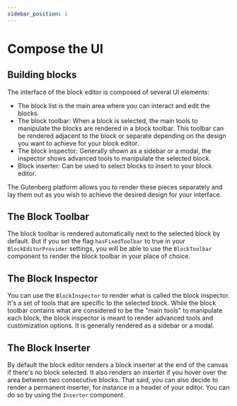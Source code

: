 ```yaml
---
sidebar_position: 1
---
```


# Compose the UI

## Building blocks

The interface of the block editor is composed of several UI elements:

 - The block list is the main area where you can interact and edit the blocks.
 - The block toolbar: When a block is selected, the main tools to manipulate the blocks are rendered in a block toolbar. This toolbar can be rendered adjacent to the block or separate depending on the design you want to achieve for your block editor.
 - The block inspector: Generally shown as a sidebar or a modal, the inspector shows advanced tools to manipulate the selected block.
 - Block inserter: Can be used to select blocks to insert to your block editor.

The Gutenberg platform allows you to render these pieces separately and lay them out as you wish to achieve the desired design for your interface.

## The Block Toolbar

The block toolbar is rendered automatically next to the selected block by default. But if you set the flag `hasFixedToolbar` to true in your `BlockEditorProvider` settings, you will be able to use the `BlockToolbar` component to render the block toolbar in your place of choice.

## The Block Inspector

You can use the `BlockInspector` to render what is called the block inspector. It's a set of tools that are specific to the selected block.
While the block toolbar contains what are considered to be the "main tools" to manipulate each block, the block inspector is meant to render advanced tools and customization options. It is generally rendered as a sidebar or a modal.

## The Block Inserter

By default the block editor renders a block inserter at the end of the canvas if there's no block selected. It also renders an inserter if you hover over the area between two consecutive blocks. That said, you can also decide to render a permanent inserter, for instance in a header of your editor. You can do so by using the `Inserter` component.
